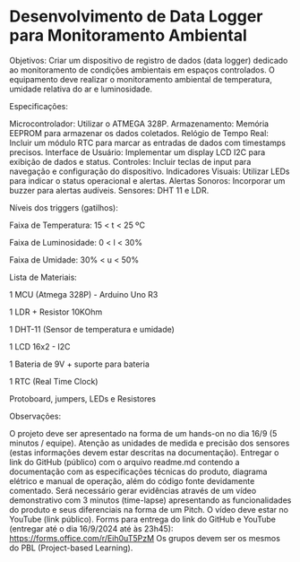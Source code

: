 # Desenvolvimento de Data Logger para Monitoramento Ambiental

Objetivos: Criar um dispositivo de registro de dados (data logger) dedicado ao monitoramento de condições ambientais em espaços controlados. O equipamento deve realizar o monitoramento ambiental de temperatura, umidade relativa do ar e luminosidade.



Especificações:


Microcontrolador: Utilizar o ATMEGA 328P.
Armazenamento: Memória EEPROM para armazenar os dados coletados.
Relógio de Tempo Real: Incluir um módulo RTC para marcar as entradas de dados com timestamps precisos.
Interface de Usuário: Implementar um display LCD I2C para exibição de dados e status.
Controles: Incluir teclas de input para navegação e configuração do dispositivo.
Indicadores Visuais: Utilizar LEDs para indicar o status operacional e alertas.
Alertas Sonoros: Incorporar um buzzer para alertas audíveis.
Sensores: DHT 11 e LDR.


Níveis dos triggers (gatilhos):

Faixa de Temperatura: 15 < t < 25 ºC

Faixa de Luminosidade: 0 < l < 30%

Faixa de Umidade: 30% < u < 50%



Lista de Materiais:

1 MCU (Atmega 328P) - Arduino Uno R3

1 LDR + Resistor 10KOhm

1 DHT-11 (Sensor de temperatura e umidade)

1 LCD 16x2 - I2C

1 Bateria de 9V + suporte para bateria

1 RTC (Real Time Clock)

Protoboard, jumpers, LEDs e Resistores



Observações:

O projeto deve ser apresentado na forma de um hands-on no dia 16/9 (5 minutos / equipe).
Atenção as unidades de medida e precisão dos sensores (estas informações devem estar descritas na documentação).
Entregar o link do GitHub (público) com o arquivo readme.md contendo a documentação com as especificações técnicas do produto, diagrama elétrico e manual de operação, além do código fonte devidamente comentado.
Será necessário gerar evidências através de um vídeo demonstrativo com 3 minutos (time-lapse) apresentando as funcionalidades do produto e seus diferenciais na forma de um Pitch.
O vídeo deve estar no YouTube (link público).
Forms para entrega do link do GitHub e YouTube (entregar até o dia 16/9/2024 até às 23h45): https://forms.office.com/r/Eih0uT5PzM
Os grupos devem ser os mesmos do PBL (Project-based Learning).
